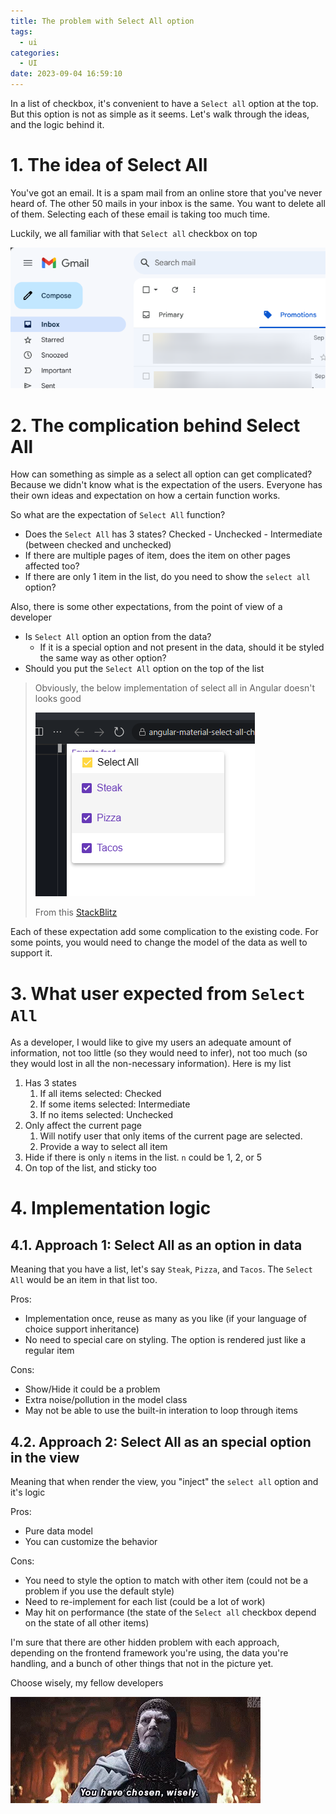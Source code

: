 ```yaml
---
title: The problem with Select All option
tags:
  - ui
categories:
  - UI
date: 2023-09-04 16:59:10
---
```



In a list of checkbox, it's convenient to have a `Select all` option at the top. But this option is not as simple as it seems. Let's walk through the ideas, and the logic behind it.

<!--more-->

# 1. The idea of Select All

You've got an email. It is a spam mail from an online store that you've never heard of. The other 50 mails in your inbox is the same. You want to delete all of them. Selecting each of these email is taking too much time.

Luckily, we all familiar with that `Select all` checkbox on top

![Select all checkbox](/images/2023/09/001.png)

# 2. The complication behind Select All

How can something as simple as a select all option can get complicated? Because we didn't know what is the expectation of the users. Everyone has their own ideas and expectation on how a certain function works.

So what are the expectation of `Select All` function?

* Does the `Select All` has 3 states? Checked - Unchecked - Intermediate (between checked and unchecked)
* If there are multiple pages of item, does the item on other pages affected too?
* If there are only 1 item in the list, do you need to show the `select all` option?

Also, there is some other expectations, from the point of view of a developer

* Is `Select All` option an option from the data?
    * If it is a special option and not present in the data, should it be styled the same way as other option?
* Should you put the `Select All` option on the top of the list

> Obviously, the below implementation of select all in Angular doesn't looks good
> 
> ![Select all as a special option](/images/2023/09/002.png)
>
> From this [StackBlitz](https://stackblitz.com/edit/angular-material-select-all-checkbox?file=src%2Fapp%2Fapp.component.html)

Each of these expectation add some complication to the existing code. For some points, you would need to change the model of the data as well to support it.

# 3. What user expected from `Select All`

As a developer, I would like to give my users an adequate amount of information, not too little (so they would need to infer), not too much (so they would lost in all the non-necessary information). Here is my list

1. Has 3 states
    1. If all items selected: Checked
    2. If some items selected: Intermediate
    3. If no items selected: Unchecked
2. Only affect the current page
    1. Will notify user that only items of the current page are selected.
    2. Provide a way to select all item
3. Hide if there is only `n` items in the list. `n` could be 1, 2, or 5
4. On top of the list, and sticky too

# 4. Implementation logic

## 4.1. Approach 1: Select All as an option in data

Meaning that you have a list, let's say `Steak`, `Pizza`, and `Tacos`. The `Select All` would be an item in that list too.

Pros:
* Implementation once, reuse as many as you like (if your language of choice support inheritance)
* No need to special care on styling. The option is rendered just like a regular item

Cons:
* Show/Hide it could be a problem
* Extra noise/pollution in the model class
* May not be able to use the built-in interation to loop through items

## 4.2. Approach 2: Select All as an special option in the view

Meaning that when render the view, you "inject" the `select all` option and it's logic

Pros:
* Pure data model
* You can customize the behavior

Cons:
* You need to style the option to match with other item (could not be a problem if you use the default style)
* Need to re-implement for each list (could be a lot of work)
* May hit on performance (the state of the `Select all` checkbox depend on the state of all other items)

I'm sure that there are other hidden problem with each approach, depending on the frontend framework you're using, the data you're handling, and a bunch of other things that not in the picture yet.

Choose wisely, my fellow developers

![Choose wisely](/images/2023/09/003.webp)